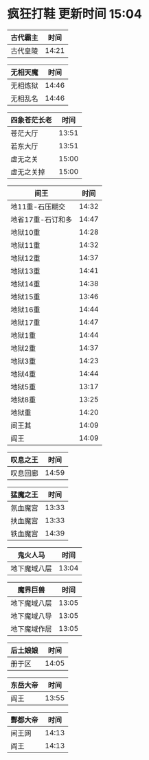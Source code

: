 # 疯狂打鞋 更新时间 15:04

| 古代霸主   | 时间    |
|--------|-------|
| 古代皇陵 | 14:21 |

| 无相天魔   | 时间    |
|--------|-------|
| 无相炼狱 | 14:46 |
| 无相乱名 | 14:46 |

| 四象苍茫长老   | 时间    |
|--------|-------|
| 苍茫大厅 | 13:51 |
| 若东大厅 | 13:51 |
| 虚无之关 | 15:00 |
| 虚无之关掉 | 15:00 |

| 间王   | 时间    |
|--------|-------|
| 地11重-石压糊交 | 14:32 |
| 地省17重-石订和多 | 14:47 |
| 地狱10重 | 14:28 |
| 地狱11重 | 14:32 |
| 地狱12重 | 14:37 |
| 地狱13重 | 14:41 |
| 地狱14重 | 14:38 |
| 地狱15重 | 13:46 |
| 地狱16重 | 14:44 |
| 地狱17重 | 14:47 |
| 地狱1重 | 14:44 |
| 地狱2重 | 14:37 |
| 地狱3重 | 14:23 |
| 地狱4重 | 14:44 |
| 地狱5重 | 13:17 |
| 地狱8重 | 13:25 |
| 地狱重 | 14:20 |
| 间王其 | 14:09 |
| 阎王 | 14:09 |

| 叹息之王   | 时间    |
|--------|-------|
| 叹息回廊 | 14:59 |

| 猛魔之王   | 时间    |
|--------|-------|
| 氛血魔宫 | 13:33 |
| 扶血魔宫 | 13:33 |
| 铁血魔宫 | 14:39 |

| 鬼火人马   | 时间    |
|--------|-------|
| 地下魔域八层 | 13:04 |

| 魔界巨兽   | 时间    |
|--------|-------|
| 地下魔域八层 | 13:05 |
| 地下魔域八导 | 13:05 |
| 地下魔域作层 | 13:05 |

| 后土娘娘   | 时间    |
|--------|-------|
| 册于区 | 14:05 |

| 东岳大帝   | 时间    |
|--------|-------|
| 阎王 | 13:55 |

| 酆都大帝   | 时间    |
|--------|-------|
| 间王网 | 14:13 |
| 阎王 | 14:13 |
